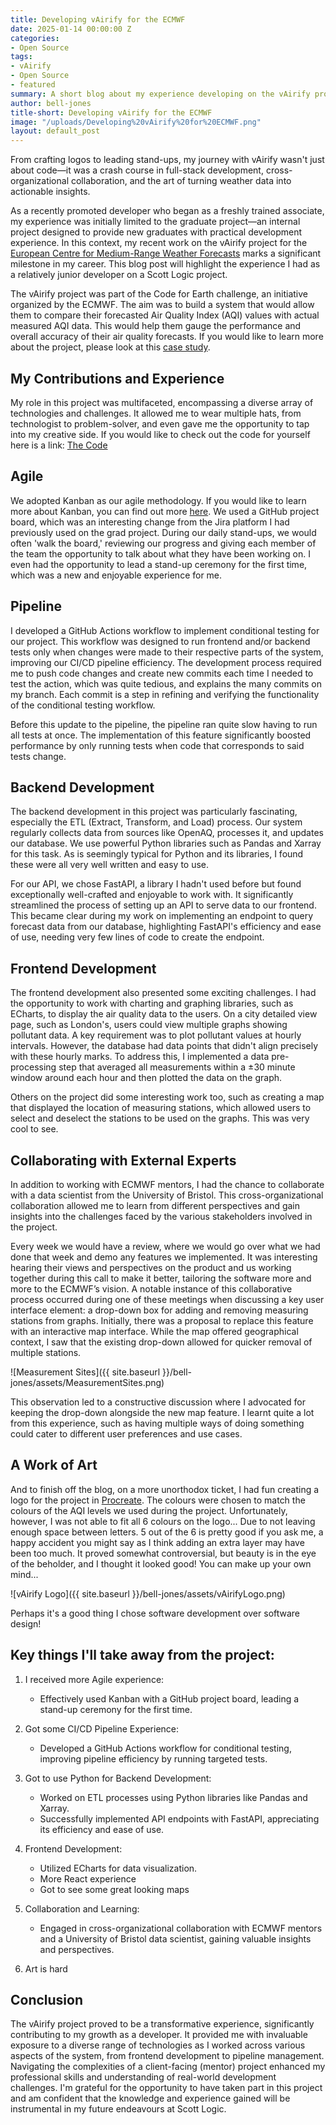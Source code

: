 ```yaml
---
title: Developing vAirify for the ECMWF
date: 2025-01-14 00:00:00 Z
categories:
- Open Source
tags:
- vAirify
- Open Source
- featured
summary: A short blog about my experience developing on the vAirify project.
author: bell-jones
title-short: Developing vAirify for the ECMWF
image: "/uploads/Developing%20vAirify%20for%20ECMWF.png"
layout: default_post
---
```


From crafting logos to leading stand-ups, my journey with vAirify wasn't just about code—it was a crash course in full-stack development, cross-organizational collaboration, and the art of turning weather data into actionable insights. 

As a recently promoted developer who began as a freshly trained associate, my experience was initially limited to the graduate project—an internal project designed to provide new graduates with practical development experience. In this context, my recent work on the vAirify project for the [European Centre for Medium-Range Weather Forecasts](https://www.ecmwf.int/) marks a significant milestone in my career. This blog post will highlight the experience I had as a relatively junior developer on a Scott Logic project. 

The vAirify project was part of the Code for Earth challenge, an initiative organized by the ECMWF. The aim was to build a system that would allow them to compare their forecasted Air Quality Index (AQI) values with actual measured AQI data. This would help them gauge the performance and overall accuracy of their air quality forecasts. If you would like to learn more about the project, please look at this [case study](https://www.scottlogic.com/our-work/code-for-earth-evaluating-air-quality).

## My Contributions and Experience
My role in this project was multifaceted, encompassing a diverse array of technologies and challenges. It allowed me to wear multiple hats, from technologist to problem-solver, and even gave me the opportunity to tap into my creative side. If you would like to check out the code for yourself here is a link: [The Code](https://github.com/ECMWFCode4Earth/vAirify)

## Agile
We adopted Kanban as our agile methodology. If you would like to learn more about Kanban, you can find out more [here](https://blog.scottlogic.com/2024/03/07/kanban-not-the-lazy-option.html). We used a GitHub project board, which was an interesting change from the Jira platform I had previously used on the grad project. During our daily stand-ups, we would often 'walk the board,' reviewing our progress and giving each member of the team the opportunity to talk about what they have been working on. I even had the opportunity to lead a stand-up ceremony for the first time, which was a new and enjoyable experience for me. 

## Pipeline
I developed a GitHub Actions workflow to implement conditional testing for our project. This workflow was designed to run frontend and/or backend tests only when changes were made to their respective parts of the system, improving our CI/CD pipeline efficiency. The development process required me to push code changes and create new commits each time I needed to test the action, which was quite tedious, and explains the many commits on my branch. Each commit is a step in refining and verifying the functionality of the conditional testing workflow.  

Before this update to the pipeline, the pipeline ran quite slow having to run all tests at once. The implementation of this feature significantly boosted performance by only running tests when code that corresponds to said tests change. 

## Backend Development
The backend development in this project was particularly fascinating, especially the ETL (Extract, Transform, and Load) process. Our system regularly collects data from sources like OpenAQ, processes it, and updates our database. We use powerful Python libraries such as Pandas and Xarray for this task. As is seemingly typical for Python and its libraries, I found these were all very well written and easy to use. 

For our API, we chose FastAPI, a library I hadn't used before but found exceptionally well-crafted and enjoyable to work with. It significantly streamlined the process of setting up an API to serve data to our frontend. This became clear during my work on implementing an endpoint to query forecast data from our database, highlighting FastAPI's efficiency and ease of use, needing very few lines of code to create the endpoint. 

## Frontend Development 
The frontend development also presented some exciting challenges. I had the opportunity to work with charting and graphing libraries, such as ECharts, to display the air quality data to the users. On a city detailed view page, such as London's, users could view multiple graphs showing pollutant data. A key requirement was to plot pollutant values at hourly intervals. However, the database had data points that didn't align precisely with these hourly marks. To address this, I implemented a data pre-processing step that averaged all measurements within a ±30 minute window around each hour and then plotted the data on the graph. 

Others on the project did some interesting work too, such as creating a map that displayed the location of measuring stations, which allowed users to select and deselect the stations to be used on the graphs. This was very cool to see. 

## Collaborating with External Experts 

In addition to working with ECMWF mentors, I had the chance to collaborate with a data scientist from the University of Bristol. This cross-organizational collaboration allowed me to learn from different perspectives and gain insights into the challenges faced by the various stakeholders involved in the project. 

Every week we would have a review, where we would go over what we had done that week and demo any features we implemented. It was interesting hearing their views and perspectives on the product and us working together during this call to make it better, tailoring the software more and more to the ECMWF’s vision.  A notable instance of this collaborative process occurred during one of these meetings when discussing a key user interface element: a drop-down box for adding and removing measuring stations from graphs. Initially, there was a proposal to replace this feature with an interactive map interface. While the map offered geographical context, I saw that the existing drop-down allowed for quicker removal of multiple stations.

![Measurement Sites]({{ site.baseurl }}/bell-jones/assets/MeasurementSites.png)

This observation led to a constructive discussion where I advocated for keeping the drop-down alongside the new map feature. I learnt quite a lot from this experience, such as having multiple ways of doing something could cater to different user preferences and use cases.

## A Work of Art 

And to finish off the blog, on a more unorthodox ticket, I had fun creating a logo for the project in [Procreate](https://procreate.com/). The colours were chosen to match the colours of the AQI levels we used during the project. Unfortunately, however, I was not able to fit all 6 colours on the logo... Due to not leaving enough space between letters. 5 out of the 6 is pretty good if you ask me, a happy accident you might say as I think adding an extra layer may have been too much. It proved somewhat controversial, but beauty is in the eye of the beholder, and I thought it looked good! You can make up your own mind... 

![vAirify Logo]({{ site.baseurl }}/bell-jones/assets/vAirifyLogo.png)

Perhaps it's a good thing I chose software development over software design! 

## Key things I'll take away from the project:

  1. I received more Agile experience:
      - Effectively used Kanban with a GitHub project board, leading a stand-up ceremony for the first time.

  2. Got some CI/CD Pipeline Experience:
      - Developed a GitHub Actions workflow for conditional testing, improving pipeline efficiency by running targeted tests.

  3. Got to use Python for Backend Development:
      - Worked on ETL processes using Python libraries like Pandas and Xarray.
      - Successfully implemented API endpoints with FastAPI, appreciating its efficiency and ease of use.

  4. Frontend Development:
      - Utilized ECharts for data visualization.
      - More React experience
      - Got to see some great looking maps

  5. Collaboration and Learning:
      - Engaged in cross-organizational collaboration with ECMWF mentors and a University of Bristol data scientist, gaining valuable insights and perspectives.

  6. Art is hard

## Conclusion 

The vAirify project proved to be a transformative experience, significantly contributing to my growth as a developer. It provided me with invaluable exposure to a diverse range of technologies as I worked across various aspects of the system, from frontend development to pipeline management. Navigating the complexities of a client-facing (mentor) project enhanced my professional skills and understanding of real-world development challenges. I'm grateful for the opportunity to have taken part in this project and am confident that the knowledge and experience gained will be instrumental in my future endeavours at Scott Logic. 
